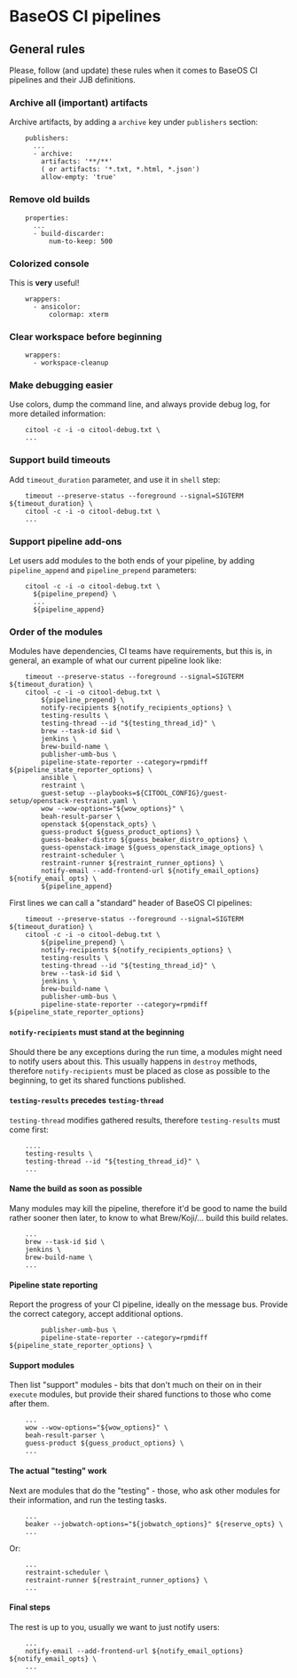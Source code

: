 # BaseOS CI pipelines

## General rules

Please, follow (and update) these rules when it comes to BaseOS CI pipelines and their JJB definitions.

### Archive all (important) artifacts

Archive artifacts, by adding a ``archive`` key under ``publishers`` section:

```
    publishers:
      ...
      - archive:
        artifacts: '**/**'
        ( or artifacts: '*.txt, *.html, *.json')
        allow-empty: 'true'
```

### Remove old builds

```
    properties:
      ...
      - build-discarder:
          num-to-keep: 500
```

### Colorized console

This is **very** useful!

```
    wrappers:
      - ansicolor:
          colormap: xterm
```

### Clear workspace before beginning

```
    wrappers:
      - workspace-cleanup
```

### Make debugging easier

Use colors, dump the command line, and always provide debug log, for more detailed information:

```
    citool -c -i -o citool-debug.txt \
    ...
```

### Support build timeouts

Add `timeout_duration` parameter, and use it in `shell` step:

```
    timeout --preserve-status --foreground --signal=SIGTERM ${timeout_duration} \
    citool -c -i -o citool-debug.txt \
    ...
```

### Support pipeline add-ons

Let users add modules to the both ends of your pipeline, by adding `pipeline_append` and `pipeline_prepend` parameters:

```
    citool -c -i -o citool-debug.txt \
      ${pipeline_prepend} \
      ...
      ${pipeline_append}
```

### Order of the modules

Modules have dependencies, CI teams have requirements, but this is, in general, an example of what our current pipeline look like:

```
    timeout --preserve-status --foreground --signal=SIGTERM ${timeout_duration} \
    citool -c -i -o citool-debug.txt \
        ${pipeline_prepend} \
        notify-recipients ${notify_recipients_options} \
        testing-results \
        testing-thread --id "${testing_thread_id}" \
        brew --task-id $id \
        jenkins \
        brew-build-name \
        publisher-umb-bus \
        pipeline-state-reporter --category=rpmdiff ${pipeline_state_reporter_options} \
        ansible \
        restraint \
        guest-setup --playbooks=${CITOOL_CONFIG}/guest-setup/openstack-restraint.yaml \
        wow --wow-options="${wow_options}" \
        beah-result-parser \
        openstack ${openstack_opts} \
        guess-product ${guess_product_options} \
        guess-beaker-distro ${guess_beaker_distro_options} \
        guess-openstack-image ${guess_openstack_image_options} \
        restraint-scheduler \
        restraint-runner ${restraint_runner_options} \
        notify-email --add-frontend-url ${notify_email_options} ${notify_email_opts} \
        ${pipeline_append}
```

First lines we can call a "standard" header of BaseOS CI pipelines:

```
    timeout --preserve-status --foreground --signal=SIGTERM ${timeout_duration} \
    citool -c -i -o citool-debug.txt \
        ${pipeline_prepend} \
        notify-recipients ${notify_recipients_options} \
        testing-results \
        testing-thread --id "${testing_thread_id}" \
        brew --task-id $id \
        jenkins \
        brew-build-name \
        publisher-umb-bus \
        pipeline-state-reporter --category=rpmdiff ${pipeline_state_reporter_options}
```

#### `notify-recipients` must stand at the beginning

Should there be any exceptions during the run time, a modules might need to notify users about this. This usually happens in `destroy` methods, therefore `notify-recipients` must be placed as close as possible to the beginning, to get its shared functions published.

#### `testing-results` precedes `testing-thread`

`testing-thread` modifies gathered results, therefore `testing-results` must come first:

```
    ....
    testing-results \
    testing-thread --id "${testing_thread_id}" \
    ...
```

#### Name the build as soon as possible

Many modules may kill the pipeline, therefore it'd be good to name the build rather sooner then later, to know to what Brew/Koji/... build this build relates.

```
    ...
    brew --task-id $id \
    jenkins \
    brew-build-name \
    ...
```

#### Pipeline state reporting

Report the progress of your CI pipeline, ideally on the message bus. Provide the correct category, accept additional options.

```
        publisher-umb-bus \
        pipeline-state-reporter --category=rpmdiff ${pipeline_state_reporter_options} \
```

#### Support modules

Then list "support" modules - bits that don't much on their on in their `execute` modules, but provide their shared functions to those who come after them.

```
    ...
    wow --wow-options="${wow_options}" \
    beah-result-parser \
    guess-product ${guess_product_options} \
    ...
```

#### The  actual "testing" work

Next are modules that do the "testing" - those, who ask other modules for their information, and run the testing tasks.

```
    ...
    beaker --jobwatch-options="${jobwatch_options}" ${reserve_opts} \
    ...
```

Or:

```
    ...
    restraint-scheduler \
    restraint-runner ${restraint_runner_options} \
    ...
```

#### Final steps

The rest is up to you, usually we want to just notify users:

```
    ...
    notify-email --add-frontend-url ${notify_email_options} ${notify_email_opts} \
    ...
```
